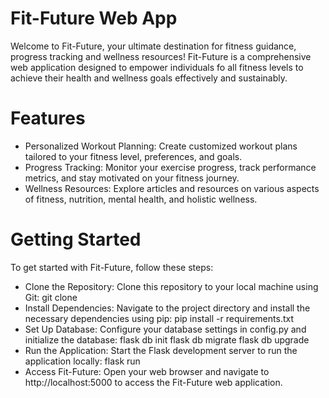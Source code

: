 # Fit-Future Web App

Welcome to Fit-Future, your ultimate destination for fitness guidance, progress tracking and wellness resources! Fit-Future is a comprehensive web application designed to empower individuals fo all fitness levels to achieve their health and wellness goals effectively and sustainably.

# Features

- Personalized Workout Planning: Create customized workout plans tailored to your fitness level, preferences, and goals.
- Progress Tracking: Monitor your exercise progress, track performance metrics, and stay motivated on your fitness journey.
- Wellness Resources: Explore articles and resources on various aspects of fitness, nutrition, mental health, and holistic wellness.

# Getting Started 

To get started with Fit-Future, follow these steps:

- Clone the Repository: Clone this repository to your local machine using Git:
    git clone <repository-url>
- Install Dependencies: Navigate to the project directory and install the necessary dependencies using pip:
    pip install -r requirements.txt
- Set Up Database: Configure your database settings in config.py and initialize the database:
    flask db init
    flask db migrate
    flask db upgrade
- Run the Application: Start the Flask development server to run the application locally:
    flask run
- Access Fit-Future: Open your web browser and navigate to http://localhost:5000 to access the Fit-Future web application.